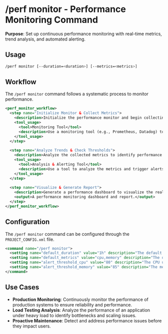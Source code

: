 # /perf monitor - Performance Monitoring Command

**Purpose**: Set up continuous performance monitoring with real-time metrics, trend analysis, and automated alerting.

## Usage
```bash
/perf monitor [--duration=<duration>] [--metrics=<metrics>]
```

## Workflow

The `/perf monitor` command follows a systematic process to monitor performance.

```xml
<perf_monitor_workflow>
  <step name="Initialize Monitor & Collect Metrics">
    <description>Initialize the performance monitor and begin collecting real-time metrics for the specified duration. The `--metrics` flag can be used to specify which metrics to collect (e.g., 'cpu,memory,io').</description>
    <tool_usage>
      <tool>Monitoring Tool</tool>
      <description>Use a monitoring tool (e.g., Prometheus, Datadog) to collect performance metrics.</description>
    </tool_usage>
  </step>
  
  <step name="Analyze Trends & Check Thresholds">
    <description>Analyze the collected metrics to identify performance trends and patterns. Check the metrics against predefined thresholds to detect any performance issues or anomalies.</description>
    <tool_usage>
      <tool>Analysis & Alerting Tool</tool>
      <description>Use a tool to analyze the metrics and trigger alerts if thresholds are breached.</description>
    </tool_usage>
  </step>
  
  <step name="Visualize & Generate Report">
    <description>Generate a performance dashboard to visualize the real-time metrics and trends. Create a report that summarizes the performance over the monitoring period and provides recommendations for any identified issues.</description>
    <output>A performance monitoring dashboard and report.</output>
  </step>
</perf_monitor_workflow>
```

## Configuration

The `/perf monitor` command can be configured through the `PROJECT_CONFIG.xml` file.

```xml
<command name="/perf monitor">
  <setting name="default_duration" value="1h" description="The default duration for performance monitoring." />
  <setting name="default_metrics" value="cpu,memory" description="The default metrics to collect." />
  <setting name="alert_threshold_cpu" value="80" description="The CPU usage threshold for alerting (in percent)." />
  <setting name="alert_threshold_memory" value="85" description="The memory usage threshold for alerting (in percent)." />
</command>
```

## Use Cases

*   **Production Monitoring**: Continuously monitor the performance of production systems to ensure reliability and performance.
*   **Load Testing Analysis**: Analyze the performance of an application under heavy load to identify bottlenecks and scaling issues.
*   **Proactive Maintenance**: Detect and address performance issues before they impact users.